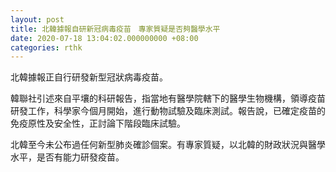 ```yaml
---
layout: post
title: 北韓據報自研新冠病毒疫苗　專家質疑是否夠醫學水平
date: 2020-07-18 13:04:02.000000000 +08:00
categories: rthk
---
```


北韓據報正自行研發新型冠狀病毒疫苗。

韓聯社引述來自平壤的科研報告，指當地有醫學院轄下的醫學生物機構，領導疫苗研發工作，科學家今個月開始，進行動物試驗及臨床測試。報告說，已確定疫苗的免疫原性及安全性，正討論下階段臨床試驗。

北韓至今未公布過任何新型肺炎確診個案。有專家質疑，以北韓的財政狀況與醫學水平，是否有能力研發疫苗。
